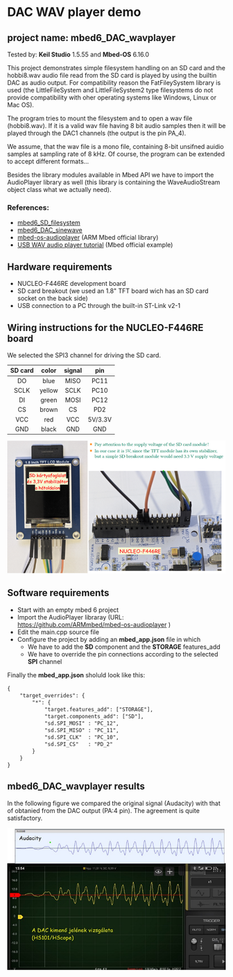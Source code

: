 # DAC WAV player demo
## project name: mbed6_DAC_wavplayer
Tested by: **Keil Studio** 1.5.55 and **Mbed-OS** 6.16.0

This project demonstrates simple filesystem handling on an SD card
and the hobbi8.wav audio file read from the SD card is played by using the 
builtin DAC as audio output. For compatibility reason the FatFileySystem 
library is used (the LittleFileSystem and LittleFileSystem2 type filesystems
do not provide compatibility with oher operating systems like Windows, Linux or Mac OS). 

The program tries to mount the filesystem and to open a wav file (hobbi8.wav).
If it is a valid wav file having 8 bit audio samples then it will be played
through the DAC1 channels (the output is the pin PA_4).

We assume, that the wav file is a mono file, containing 8-bit unsifned 
auidio samples at sampling rate of 8 kHz. Of course, the program can be 
extended to accept different formats...

Besides the library modules available in Mbed API we have to 
import the AudioPlayer library as well (this library is containing
the WaveAudioStream object class what we actually need).


### References: 
* [mbed6_SD_filesystem](https://github.com/cspista/mbed6_SD_filesystem)
* [mbed6_DAC_sinewave](https://github.com/cspista/mbed6_DAC_sinewave)
* [mbed-os-audioplayer](https://github.com/ARMmbed/mbed-os-audioplayer) (ARM Mbed official library)
* [USB WAV audio player tutorial](https://os.mbed.com/docs/mbed-os/v6.15/apis/usb-wav-audio-player.html) (Mbed official example)

## Hardware requirements
* NUCLEO-F446RE development board
* SD card breakout (we used an 1.8" TFT board wich has an SD card socket on the back side)
* USB connection to a PC through the built-in ST-Link v2-1

## Wiring instructions for the NUCLEO-F446RE board

We selected the SPI3 channel for driving the SD card. 

| SD card | color | signal |pin   |
|:-------:|:----: |:-----:|:-------:|
|  DO    | blue   | MISO  | PC11    |
|  SCLK  | yellow | SCLK  | PC10    |
|  DI    | green  | MOSI  | PC12    |
|  CS    | brown  | CS    | PD2     |
|  VCC   | red    | VCC   | 5V/3.3V |
|  GND   | black  | GND   | GND     |



![](./images/SD_wiring.png)


## Software requirements
* Start with an empty mbed 6 project
* Import the AudioPlayer libraray (URL: https://github.com/ARMmbed/mbed-os-audioplayer )
* Edit the main.cpp source file
* Configure the project by adding an **mbed_app.json** file in which
    * We have to add the **SD** component and the **STORAGE** features_add
    * We have to override the pin connections according to the selected **SPI** channel

Finally the **mbed_app.json** sholuld look like this: 

```
{
    "target_overrides": {
        "*": {
            "target.features_add": ["STORAGE"],
            "target.components_add": ["SD"],            
            "sd.SPI_MOSI" : "PC_12",
            "sd.SPI_MISO" : "PC_11",
            "sd.SPI_CLK"  : "PC_10",
            "sd.SPI_CS"   : "PD_2"
        }
    }
}
```
## mbed6_DAC_wavplayer results
In the following figure we compared the original signal (Audacity) 
with that of obtanied from the DAC output (PA:4 pin). The agreement is quite satisfactory.

![](./images/mbed6_DAC_wavplayer_compare.jpg)


